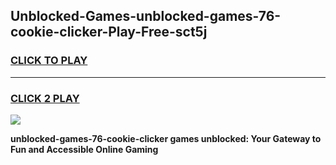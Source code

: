 
## Unblocked-Games-unblocked-games-76-cookie-clicker-Play-Free-sct5j
<h3>
<a href="https://premium76.site?title=unblocked-games-76-cookie-clicker&ref=18A">CLICK TO PLAY</a></h3>
<hr>

<h3>
<a href="https://premium76.site?title=unblocked-games-76-cookie-clicker&ref=18A">CLICK 2 PLAY</a>
  
</h3>

<a href="https://premium76.site?title=unblocked-games-76-cookie-clicker&ref=18A"><img src="https://clearcache.store/games.png"></a>


**unblocked-games-76-cookie-clicker games unblocked: Your Gateway to Fun and Accessible Online Gaming**
